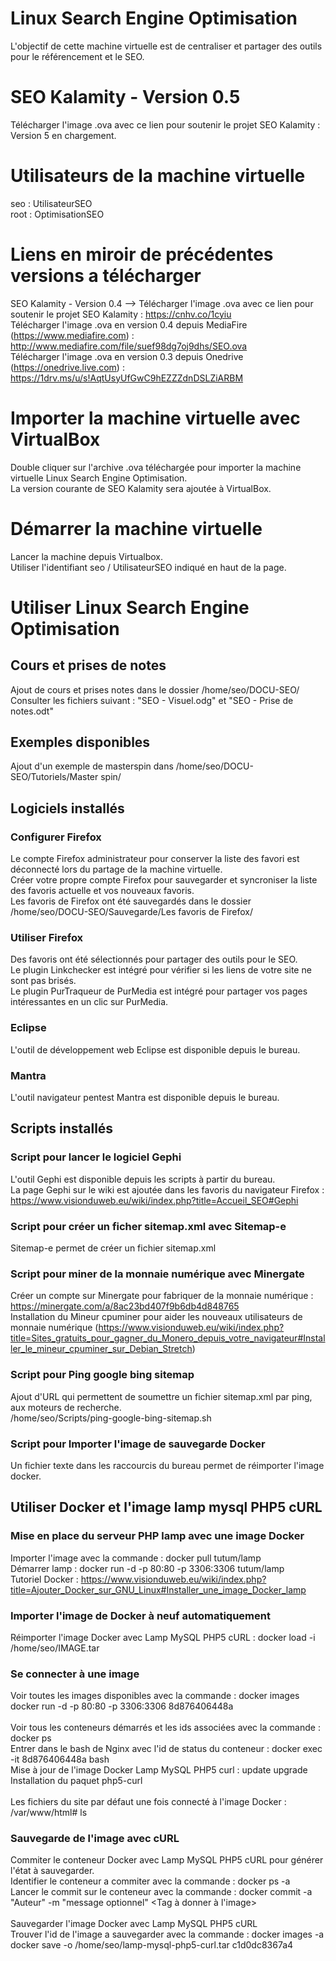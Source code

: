 # Linux Search Engine Optimisation
L'objectif de cette machine virtuelle est de centraliser et partager des outils pour le référencement et le SEO.

# SEO Kalamity - Version 0.5
Télécharger l'image .ova avec ce lien pour soutenir le projet SEO Kalamity : Version 5 en chargement.

# Utilisateurs de la machine virtuelle
seo : UtilisateurSEO<br/>
root : OptimisationSEO

# Liens en miroir de précédentes versions a télécharger
SEO Kalamity - Version 0.4 --> Télécharger l'image .ova avec ce lien pour soutenir le projet SEO Kalamity : https://cnhv.co/1cyiu<br/>
Télécharger l'image .ova en version 0.4 depuis MediaFire (https://www.mediafire.com) : http://www.mediafire.com/file/suef98dg7oj9dhs/SEO.ova<br/>
Télécharger l'image .ova en version 0.3 depuis Onedrive (https://onedrive.live.com) : https://1drv.ms/u/s!AqtUsyUfGwC9hEZZZdnDSLZiARBM

# Importer la machine virtuelle avec VirtualBox
Double cliquer sur l'archive .ova téléchargée pour importer la machine virtuelle Linux Search Engine Optimisation.<br/>
La version courante de SEO Kalamity sera ajoutée à VirtualBox.

# Démarrer la machine virtuelle
Lancer la machine depuis Virtualbox.<br/>
Utiliser l'identifiant seo / UtilisateurSEO indiqué en haut de la page.

# Utiliser Linux Search Engine Optimisation
## Cours et prises de notes
Ajout de cours et prises notes dans le dossier /home/seo/DOCU-SEO/<br/>
Consulter les fichiers suivant : "SEO - Visuel.odg" et "SEO - Prise de notes.odt"

## Exemples disponibles
Ajout d'un exemple de masterspin dans /home/seo/DOCU-SEO/Tutoriels/Master spin/

## Logiciels installés
### Configurer Firefox
Le compte Firefox administrateur pour conserver la liste des favori est déconnecté lors du partage de la machine virtuelle.<br/>
Créer votre propre compte Firefox pour sauvegarder et syncroniser la liste des favoris actuelle et vos nouveaux favoris.<br/>
Les favoris de Firefox ont été sauvegardés dans le dossier /home/seo/DOCU-SEO/Sauvegarde/Les favoris de Firefox/

### Utiliser Firefox
Des favoris ont été sélectionnés pour partager des outils pour le SEO.<br/>
Le plugin Linkchecker est intégré pour vérifier si les liens de votre site ne sont pas brisés.<br/>
Le plugin PurTraqueur de PurMedia est intégré pour partager vos pages intéressantes en un clic sur PurMedia.

### Eclipse
L'outil de développement web Eclipse est disponible depuis le bureau.

### Mantra
L'outil navigateur pentest Mantra est disponible depuis le bureau.

## Scripts installés
### Script pour lancer le logiciel Gephi
L'outil Gephi est disponible depuis les scripts à partir du bureau.<br/>
La page Gephi sur le wiki est ajoutée dans les favoris du navigateur Firefox : https://www.visionduweb.eu/wiki/index.php?title=Accueil_SEO#Gephi

### Script pour créer un ficher sitemap.xml avec Sitemap-e
Sitemap-e permet de créer un fichier sitemap.xml

### Script pour miner de la monnaie numérique avec Minergate
Créer un compte sur Minergate pour fabriquer de la monnaie numérique : https://minergate.com/a/8ac23bd407f9b6db4d848765<br/>
Installation du Mineur cpuminer pour aider les nouveaux utilisateurs de monnaie numérique (https://www.visionduweb.eu/wiki/index.php?title=Sites_gratuits_pour_gagner_du_Monero_depuis_votre_navigateur#Installer_le_mineur_cpuminer_sur_Debian_Stretch)
### Script pour Ping google bing sitemap
Ajout d'URL qui permettent de soumettre un fichier sitemap.xml par ping, aux moteurs de recherche.<br/>
/home/seo/Scripts/ping-google-bing-sitemap.sh

### Script pour Importer l'image de sauvegarde Docker
Un fichier texte dans les raccourcis du bureau permet de réimporter l'image docker.

## Utiliser Docker et l'image lamp mysql PHP5 cURL
### Mise en place du serveur PHP lamp avec une image Docker<br/>
Importer l'image avec la commande : docker pull tutum/lamp<br/>
Démarrer lamp : docker run -d -p 80:80 -p 3306:3306 tutum/lamp<br/>
Tutoriel Docker : https://www.visionduweb.eu/wiki/index.php?title=Ajouter_Docker_sur_GNU_Linux#Installer_une_image_Docker_lamp

### Importer l'image de Docker à neuf automatiquement
Réimporter l'image Docker avec Lamp MySQL PHP5 cURL : docker load -i /home/seo/IMAGE.tar<br/>

### Se connecter à une image
Voir toutes les images disponibles avec la commande : docker images
docker run -d -p 80:80 -p 3306:3306 8d876406448a
<br/><br/>
Voir tous les conteneurs démarrés et les ids associées avec la commande : docker ps<br/>
Entrer dans le bash de Nginx avec l'id de status du conteneur : docker exec -it 8d876406448a bash<br/>
Mise à jour de l'image Docker Lamp MySQL PHP5 curl : update upgrade
Installation du paquet php5-curl
<br/><br/>
Les fichiers du site par défaut une fois connecté à l'image Docker : /var/www/html# ls<br/>

### Sauvegarde de l'image avec cURL
Commiter le conteneur Docker avec Lamp MySQL PHP5 cURL pour générer l'état à sauvegarder.<br/>
Identifier le conteneur a commiter avec la commande : docker ps -a<br/>
Lancer le commit sur le conteneur avec la commande : docker commit -a "Auteur" -m "message optionnel" <ID du conteneur ou nom> <Tag à donner à l'image>
<br/><br/>
Sauvegarder l'image Docker avec Lamp MySQL PHP5 cURL<br/>
Trouver l'id de l'image a sauvegarder avec la commande : docker images -a<br/>
docker save -o /home/seo/lamp-mysql-php5-curl.tar c1d0dc8367a4
